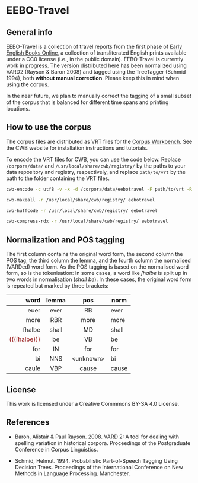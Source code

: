 # EEBO-Travel

## General info

EEBO-Travel is a collection of travel reports from the first phase of [Early English Books Online](https://textcreationpartnership.org/tcp-texts/eebo-tcp-early-english-books-online/), a collection of transliterated English prints available under a CC0 license (i.e., in the public domain). EEBO-Travel is currently work in progress. The version distributed here has been normalized using VARD2 (Rayson & Baron 2008) and tagged using the TreeTagger (Schmid 1994), both **without manual correction**. Please keep this in mind when using the corpus. 

In the near future, we plan to manually correct the tagging of a small subset of the corpus that is balanced for different time spans and printing locations.


## How to use the corpus

The corpus files are distributed as VRT files for the [Corpus Workbench](http://cwb.sourceforge.net/). See the CWB website for installation instructions and tutorials. 

To encode the VRT files for CWB, you can use the code below. Replace `/corpora/data/` and `/usr/local/share/cwb/registry/` by the paths to your data repository and registry, respectively, and replace `path/to/vrt` by the path to the folder containing the VRT files.

````bash
cwb-encode -c utf8 -v -x -d /corpora/data/eebotravel -F path/to/vrt -R /usr/local/share/cwb/registry/eebotravel -P lemma -P pos -P norm -P lang -S text:0+id+title+title_short+author+date+publisher+pubPlace -S p -S item -S hi:0+rend -S g:0+ref -S gap:0+reason+resp+extent - S pb:0+facs+rendition -S head -S expan -S div -S group -S front

cwb-makeall -r /usr/local/share/cwb/registry/ eebotravel

cwb-huffcode -r /usr/local/share/cwb/registry/ eebotravel

cwb-compress-rdx -r /usr/local/share/cwb/registry/ eebotravel

````


## Normalization and POS tagging

The first column contains the original word form, the second column the POS tag, the third column the lemma, and the fourth column the normalised (VARDed) word form. As the POS tagging is based on the normalised word form, so is the tokenisation: In some cases, a word like *ſhalbe* is split up in two words in normalisation (*shall be*). In these cases, the original word form is repeated but marked by three brackets:

| word | lemma | pos | norm |
| -------: | :----: | :----: | ----- |
| euer | ever | RB | ever  |                    
| more | RBR | more | more   |                   
| ſhalbe | shall | MD | shall |                         
| <span style = "color:darkred"> (((ſhalbe))) </span> | be | VB | be  |                               
| for | IN | for | for  |               
| bi | NNS | \<unknown\> | bi  |
| cauſe | VBP | cause | cause |   


## License

This work is licensed under a Creative Commmons BY-SA 4.0 License. 

## References
- Baron, Alistair & Paul Rayson. 2008. VARD 2: A tool for dealing with spelling variation in historical corpora. Proceedings of the Postgraduate Conference in Corpus Linguistics.

- Schmid, Helmut. 1994. Probabilistic Part-of-Speech Tagging Using Decision Trees. Proceedings of the International Conference on New Methods in Language Processing. Manchester.


